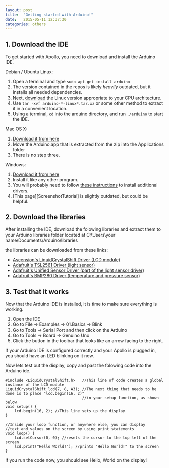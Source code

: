 ```yaml
---
layout: post
title:  "Getting started with Arduino!"
date:   2015-05-11 12:37:30
categories: others
---
```


## 1. Download the IDE

To get started with Apollo, you need to download and install the Arduino IDE.

Debian / Ubuntu Linux:

1. Open a terminal and type `sudo apt-get install arduino`
  1. The version contained in the repos is likely *heavily* outdated, but it installs all needed dependencies.
2. Next, [download][ArduinoIDE] the Linux version appropriate to your CPU architecture.
3. Use `tar -xvf arduino-*-linux*.tar.xz` or some other method to extract it in a convenient location.
4. Using a terminal, `cd` into the arduino directory, and run `./arduino` to start the IDE.

Mac OS X:

1. [Download it from here][ArduinoIDE]
2. Move the Arduino.app that is extracted from the zip into the Applications folder
3. There is no step three.

Windows:

1. [Download it from here][ArduinoIDE]
2. Install it like any other program.
3. You will probably need to follow [these instructions][Instructions] to install additional drivers.
  1. [This page][ScreenshotTutorial] is slightly outdated, but could be helpful.

## 2. Download the libraries

After installing the IDE, download the folowing libraries and extract them to your Arduino libraries folder located at 
C:\Users\your name\Documents\Arduino\libraries

the libraries can be downloaded from these links:

- [Ascension's LiquidCrystalShift Driver (LCD module)](https://github.com/coder543/LiquidCrystalShift/archive/master.zip)
- [Adafruit's TSL2561 Driver (light sensor)](https://github.com/adafruit/TSL2561-Arduino-Library/archive/master.zip)
- [Adafruit's Unified Sensor Driver (part of the light sensor driver)](https://github.com/adafruit/Adafruit_Sensor/archive/master.zip)
- [Adafruit's BMP280 Driver (temperature and pressure sensor)](https://github.com/adafruit/Adafruit_BMP280_Library/archive/master.zip)

## 3. Test that it works

Now that the Arduino IDE is installed, it is time to make sure everything is working.

1. Open the IDE
2. Go to File -> Examples -> 01.Basics -> Blink
3. Go to Tools -> Serial Port and then click on the Arduino
4. Go to Tools -> Board -> Genuino Uno
3. Click the button in the toolbar that looks like an arrow facing to the right.

If your Arduino IDE is configured correctly and your Apollo is plugged in, you should have an LED blinking on it now.

Now lets test out the display, copy and past the folowing code into the Arduino ide.

```
#include <LiquidCrystalShift.h>   //This line of code creates a global instance of the LCD module
LiquidCrystalShift lcd(7, 8, A3); //The next thing that needs to be done is to place "lcd.begin(16, 2)"
                                  //in your setup function, as shown below
void setup() {
    lcd.begin(16, 2); //This line sets up the display
}

//Inside your loop function, or anywhere else, you can display
//text and values on the screen by using print statements
void loop() { 
    lcd.setCursor(0, 0); //resets the cursor to the top left of the screen 
    lcd.print("Hello World!"); //prints "Hello World!" to the screen
}
```

If you run the code now, you should see Hello, World on the display!


[ArduinoIDE]:         http://www.arduino.cc/en/Main/Software
[Instructions]:       http://www.arduino.cc/en/Guide/Windows#toc4

